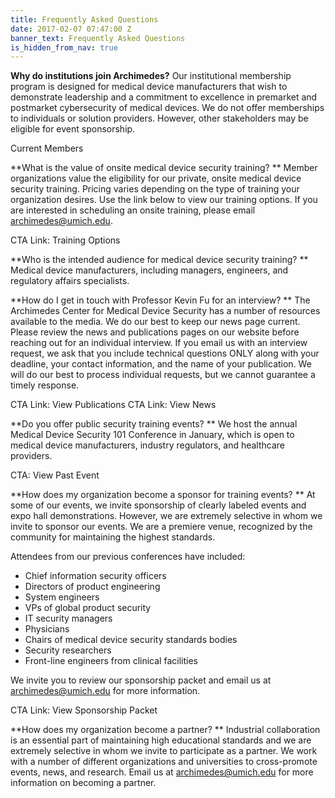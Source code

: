 ```yaml
---
title: Frequently Asked Questions
date: 2017-02-07 07:47:00 Z
banner_text: Frequently Asked Questions
is_hidden_from_nav: true
---
```


**Why do institutions join Archimedes?**
Our institutional membership program is designed for medical device manufacturers that wish to demonstrate leadership and a commitment to excellence in premarket and postmarket cybersecurity of medical devices. We do not offer memberships to individuals or solution providers. However, other stakeholders may be eligible for event sponsorship.

Current Members

**What is the value of onsite medical device security training? **
Member organizations value the eligibility for our private, onsite medical device security training. Pricing varies depending on the type of training your organization desires. Use the link below to view our training options. If you are interested in scheduling an onsite training, please email [archimedes@umich.edu](mailto:archimedes@umich.edu). 

CTA Link: Training Options

**Who is the intended audience for medical device security training? **
Medical device manufacturers, including managers, engineers, and regulatory affairs specialists.

**How do I get in touch with Professor Kevin Fu for an interview? **
The Archimedes Center for Medical Device Security has a number of resources available to the media. We do our best to keep our news page current. Please review the news and publications pages on our website before reaching out for an individual interview. If you email us with an interview request, we ask that you include technical questions ONLY along with your deadline, your contact information, and the name of your publication. We will do our best to process individual requests, but we cannot guarantee a timely response. 

CTA Link: View Publications
CTA Link: View News

**Do you offer public security training events? **
We host the annual Medical Device Security 101 Conference in January, which is open to medical device manufacturers, industry regulators, and healthcare providers.  

CTA: View Past Event

**How does my organization become a sponsor for training events? **
At some of our events, we invite sponsorship of clearly labeled events and expo hall demonstrations. However, we are extremely selective in whom we invite to sponsor our events. We are a premiere venue, recognized by the community for maintaining the highest standards.

Attendees from our previous conferences have included:

* Chief information security officers
* Directors of product engineering
* System engineers
* VPs of global product security
* IT security managers
* Physicians
* Chairs of medical device security standards bodies
* Security researchers
* Front-line engineers from clinical facilities

We invite you to review our sponsorship packet and email us at [archimedes@umich.edu](mailto:archimedes@umich.edu) for more information. 

CTA Link: View Sponsorship Packet

**How does my organization become a partner? **
Industrial collaboration is an essential part of maintaining high educational standards and we are extremely selective in whom we invite to participate as a partner. We work with a number of different organizations and universities to cross-promote events, news, and research. Email us at archimedes@umich.edu for more information on becoming a partner. 
